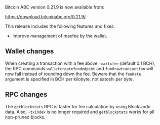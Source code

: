 Bitcoin ABC version 0.21.9 is now available from:

  <https://download.bitcoinabc.org/0.21.9/>

This release includes the following features and fixes:
- Improve management of maxfee by the wallet.

Wallet changes
--------------
When creating a transaction with a fee above `-maxtxfee` (default 0.1 BCH),
the RPC commands `walletcreatefundedpsbt` and  `fundrawtransaction` will now fail
instead of rounding down the fee. Beware that the `feeRate` argument is specified
in BCH per kilobyte, not satoshi per byte.

RPC changes
-----------
The `getblockstats` RPC is faster for fee calculation by using BlockUndo data. Also, `-txindex` is no longer required and `getblockstats` works for all non-pruned blocks.
